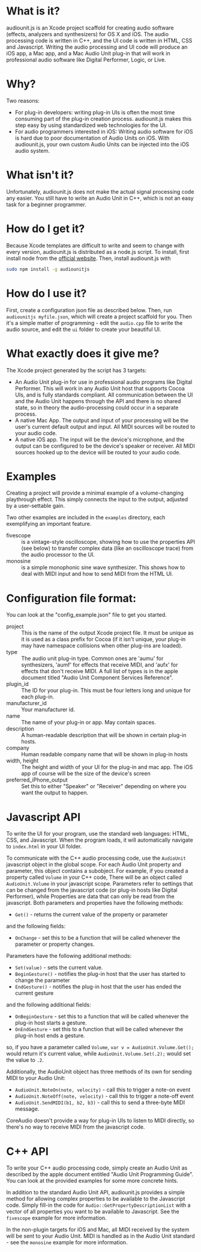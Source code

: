 # What is it?

audiounit.js is an Xcode project scaffold for creating audio software (effects, analyzers and synthesizers) for OS X and iOS.  The audio processing code is written in C++, and the UI code is written in HTML, CSS and Javascript.  Writing the audio processing and UI code will produce an iOS app, a Mac app, and a Mac Audio Unit plug-in that will work in professional audio software like Digital Performer, Logic, or Live.

# Why?

Two reasons:

 - For plug-in developers:  writing plug-in UIs is often the most time consuming part of the plug-in creation process.  audiounit.js makes this step easy by using standardized web technologies for the UI.
 - For audio programmers interested in iOS: Writing audio software for iOS is hard due to poor documentation of Audio Units on iOS.  With audiounit.js, your own custom Audio Units can be injected into the iOS audio system.

# What isn't it?

Unfortunately, audiounit.js does not make the actual signal processing code any easier.  You still have to write an Audio Unit in C++, which is not an easy task for a beginner programmer.

# How do I get it?

Because Xcode templates are difficult to write and seem to change with every version, audiounit.js is distributed as a node.js script.  To install, first install node from the [official website](http://nodejs.org).  Then, install audiounit.js with

```bash
sudo npm install -g audiounitjs
```

# How do I use it?

First, create a configuration json file as described below.  Then, run `audiounitjs myfile.json`, which will create a project scaffold for you.  Then it's a simple matter of programming - edit the `audio.cpp` file to write the audio source, and edit the `ui` folder to create your beautiful UI.

# What exactly does it give me?

The Xcode project generated by the script has 3 targets:

 * An Audio Unit plug-in for use in professional audio programs like Digital Performer.  This will work in any Audio Unit host that supports Cocoa UIs, and is fully standards compliant.  All communication between the UI and the Audio Unit happens through the API and there is no shared state, so in theory the audio-processing could occur in a separate process.
 * A native Mac App.  The output and input of your processing will be the user's current default output and input.  All MIDI sources will be routed to your audio code.
 * A native iOS app.  The input will be the device's microphone, and the output can be configured to be the device's speaker or receiver.  All MIDI sources hooked up to the device will be routed to your audio code.

# Examples

Creating a project will provide a minimal example of a volume-changing playthrough effect.  This simply connects the input to the output, adjusted by a user-settable gain.

Two other examples are included in the `examples` directory, each exemplifying an important feature.

<dl>
<dt>fivescope</dt>
<dd>is a vintage-style oscilloscope, showing how to use the properties API (see below) to transfer complex data (like an oscilloscope trace) from the audio processor to the UI.</dd>
<dt>monosine</dt>
<dd>is a simple monophonic sine wave synthesizer.  This shows how to deal with MIDI input and how to send MIDI from the HTML UI.</dd>
</dl>

# Configuration file format:

You can look at the "config_example.json" file to get you started.

<dl>
<dt>project</dt>
<dd>This is the name of the output Xcode project file.  It must be unique as it is used as a class prefix for Cocoa (if it isn't unique, your plug-in may have namespace collisions when other plug-ins are loaded).</dd>
<dt>type</dt>
<dd>The audio unit plug-in type.  Common ones are 'aumu' for synthesizers, 'aumf' for effects that receive MIDI, and 'aufx' for effects that don't receive MIDI.  A full list of types is in the apple document titled "Audio Unit Component Services Reference".</dd>
<dt>plugin_id</dt>
<dd>The ID for your plug-in.  This must be four letters long and unique for each plug-in.</dd>
<dt>manufacturer_id</dt>
<dd>Your manufacturer id.</dd>
<dt>name</dt>
<dd>The name of your plug-in or app.  May contain spaces.</dd>
<dt>description</dt>
<dd>A human-readable description that will be shown in certain plug-in hosts.</dd>
<dt>company</dt>
<dd>Human readable company name that will be shown in plug-in hosts</dd>
<dt>width, height</dt>
<dd>The height and width of your UI for the plug-in and mac app.  The iOS app of course will be the size of the device's screen</dd>
<dt>preferred_iPhone_output</dt>
<dd>Set this to either "Speaker" or "Receiver" depending on where you want the output to happen.</dd>
</dl>

# Javascript API

To write the UI for your program, use the standard web languages: HTML, CSS, and Javascript.  When the program loads, it will automatically navigate to `index.html` in your UI folder.

To communicate with the C++ audio processing code, use the `AudioUnit` javascript object in the global scope.  For each Audio Unit property and parameter, this object contains a subobject.  For example, if you created a property called `Volume` in your C++ code, There will be an object called `AudioUnit.Volume` in your javascript scope.  Parameters refer to settings that can be changed from the javascript code (or plug-in hosts like Digital Performer), while Properties are data that can only be read from the javascript.  Both parameters and properties have the following methods:

 * `Get()` - returns the current value of the property or parameter

and the following fields:

 * `OnChange` - set this to be a function that will be called whenever the parameter or property changes.

Parameters have the following additional methods:

 * `Set(value)` - sets the current value.
 * `BeginGesture()` - notifies the plug-in host that the user has started to change the parameter
 * `EndGesture()` - notifies the plug-in host that the user has ended the current gesture

and the following additional fields:

 * `OnBeginGesture` - set this to a function that will be called whenever the plug-in host starts a gesture.
 * `OnEndGesture` - set this to a function that will be called whenever the plug-in host ends a gesture.
 
so, if you have a parameter called `Volume`, `var v = AudioUnit.Volume.Get();` would return it's current value, while `AudioUnit.Volume.Set(.2);` would set the value to `.2`.

Additionally, the AudioUnit object has three methods of its own for sending MIDI to your Audio Unit:

 * `AudioUnit.NoteOn(note, velocity)` - call this to trigger a note-on event
 * `AudioUnit.NoteOff(note, velocity)` - call this to trigger a note-off event
 * `AudioUnit.SendMIDI(b1, b2, b3)` - call this to send a three-byte MIDI message.

CoreAudio doesn't provide a way for plug-in UIs to listen to MIDI directly, so there's no way to receive MIDI from the javascript code.

# C++ API

To write your C++ audio processing code, simply create an Audio Unit as described by the apple document entitled "Audio Unit Programming Guide".  You can look at the provided examples for some more concrete hints.

In addition to the standard Audio Unit API, audiounit.js provides a simple method for allowing complex properties to be available to the Javascript code.  Simply fill-in the code for `Audio::GetPropertyDescriptionList` with a vector of all properties you want to be available to Javascript.  See the `fivescope` example for more information.

In the non-plugin targets for iOS and Mac, all MIDI received by the system will be sent to your Audio Unit.  MIDI is handled as in the Audio Unit standard - see the `monosine` example for more information.